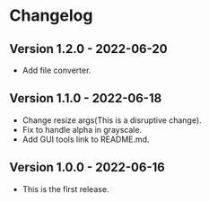 # Changelog

## Version 1.2.0 - 2022-06-20
* Add file converter.

## Version 1.1.0 - 2022-06-18
* Change resize args(This is a disruptive change).
* Fix to handle alpha in grayscale.
* Add GUI tools link to README.md.

## Version 1.0.0 - 2022-06-16
* This is the first release.